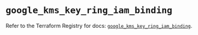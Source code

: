 # `google_kms_key_ring_iam_binding`

Refer to the Terraform Registry for docs: [`google_kms_key_ring_iam_binding`](https://registry.terraform.io/providers/hashicorp/google-beta/5.25.0/docs/resources/google_kms_key_ring_iam_binding).
